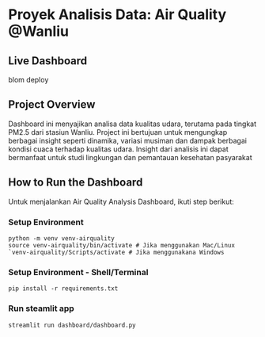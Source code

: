 # Proyek Analisis Data: Air Quality @Wanliu

## Live Dashboard
blom deploy

## Project Overview
Dashboard ini menyajikan analisa data kualitas udara, terutama pada tingkat PM2.5 dari stasiun Wanliu. Project ini bertujuan untuk mengungkap berbagai insight seperti dinamika, variasi musiman dan dampak berbagai kondisi cuaca terhadap kualitas udara. Insight dari analisis ini dapat bermanfaat untuk studi lingkungan dan pemantauan kesehatan pasyarakat

## How to Run the Dashboard
Untuk menjalankan Air Quality Analysis Dashboard, ikuti step berikut:
### Setup Environment 
```
python -m venv venv-airquality
source venv-airquality/bin/activate # Jika menggunakan Mac/Linux
`venv-airquality/Scripts/activate # Jika menggunakana Windows

```

### Setup Environment - Shell/Terminal
```
pip install -r requirements.txt
```

### Run steamlit app
```
streamlit run dashboard/dashboard.py
```
